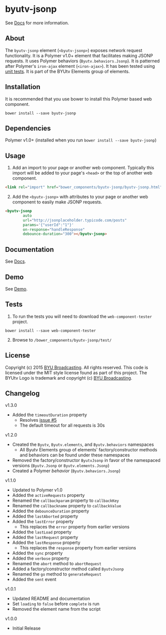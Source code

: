 byutv-jsonp
============

See [Docs](http://coderfin.github.io/byutv-jsonp/components/byutv-jsonp/) for more information.

## About

The `byutv-jsonp` element (`<byutv-jsonp>`) exposes network request functionality.
It is a Polymer v1.0+ element that facilitates making JSONP requests.
It uses Polymer behaviors (`Byutv.behaviors.Jsonp`).
It is patterned after Polymer's `iron-ajax` element (`<iron-ajax>`).
It has been tested using [unit tests](#user-content-tests).
It is part of the BYUtv Elements group of elements.

## Installation

It is recommended that you use bower to install this Polymer based web component.

`bower install --save byutv-jsonp`

## Dependencies

Polymer v1.0+ (installed when you run `bower install --save byutv-jsonp`)

## Usage

1) Add an import to your page or another web component.  Typically this import will be added to your page's `<head>` or the top of another web component.

```html
<link rel="import" href="bower_components/byutv-jsonp/byutv-jsonp.html" />
```

2) Add the `<byutv-jsonp>` with attributes to your page or another web component to easily make JSONP requests.

```html
<byutv-jsonp
		auto
		url="http://jsonplaceholder.typicode.com/posts"
		params='{"userId":"1"}'
		on-response="handleResponse"
		debounce-duration="300"></byutv-jsonp>
```

## Documentation

See [Docs](http://coderfin.github.io/byutv-jsonp/components/byutv-jsonp/).

## Demo

See [Demo](http://coderfin.github.io/byutv-jsonp/components/byutv-jsonp/demo/).

## Tests

1) To run the tests you will need to download the `web-component-tester` project.

`bower install --save web-component-tester`

2) Browse to `/bower_components/byutv-jsonp/test/`

## License

Copyright (c) 2015 [BYU Broadcasting](http://www.byub.org/). All rights reserved.
This code is licensed under the MIT style license found as part of this project.
The BYUtv Logo is trademark and copyright (c) [BYU Broadcasting](http://www.byub.org/).

## Changelog
v1.3.0
- Added the `timeoutDuration` property
	- Resolves [issue #5](/coderfin/byutv-jsonp/issues/5)
	- The default timeout for all requests is 30s

v1.2.0
- Created the `Byutv`, `Byutv.elements`, and `Byutv.behaviors` namespaces
  - All Byutv Elements group of elements' factory/constructor methods and behaviors can be found under these namespaces
- Removed the factory/constructor `ByutvJsonp` in favor of the namespaced versions (`Byutv.Jsonp` or `Byutv.elements.Jsonp`)
- Created a Polymer *behavior* (`Byutv.behaviors.Jsonp`)

v1.1.0
- Updated to Polymer v1.0
- Added the `activeRequests` property
- Renamed the `callbackparam` property to `callbackKey`
- Renamed the `callbackname` property to `callbackValue`
- Added the `debounceDuration` property
- Added the `lastAborted` property
- Added the `lastError` property
  - This replaces the `error` property from earlier versions
- Added the `lastLoad` property
- Added the `lastRequest` property
- Added the `lastResponse` property
  - This replaces the `response` property from earlier versions 
- Added the `sync` property
- Added the `verbose` property
- Renamed the `abort` method to `abortRequest`
- Added a factory/constructor method called `ByutvJsonp`
- Renamed the `go` method to `generateRequest`
- Added the `sent` event

v1.0.1
- Updated README and documentation
- Set `loading` to `false` before `complete` is run
- Removed the element name from the script

v1.0.0
- Initial Release